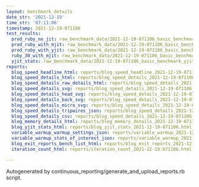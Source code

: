 ```yaml
---
layout: benchmark_details
date_str: '2021-12-19'
time_str: '07:11:06'
timestamp: 2021-12-19-071106
test_results:
  prod_ruby_no_jit: raw_benchmark_data/2021-12-19-071106_basic_benchmark_prod_ruby_no_jit.json
  prod_ruby_with_mjit: raw_benchmark_data/2021-12-19-071106_basic_benchmark_prod_ruby_with_mjit.json
  prod_ruby_with_yjit: raw_benchmark_data/2021-12-19-071106_basic_benchmark_prod_ruby_with_yjit.json
  ruby_30_with_mjit: raw_benchmark_data/2021-12-19-071106_basic_benchmark_ruby_30_with_mjit.json
  yjit_stats: raw_benchmark_data/2021-12-19-071106_basic_benchmark_yjit_stats.json
reports:
  blog_speed_headline_html: reports/blog_speed_headline_2021-12-19-071106.html
  blog_speed_details_html: reports/blog_speed_details_2021-12-19-071106.html
  blog_speed_details_raw_details_html: reports/blog_speed_details_2021-12-19-071106.raw_details.html
  blog_speed_details_svg: reports/blog_speed_details_2021-12-19-071106.svg
  blog_speed_details_head_svg: reports/blog_speed_details_2021-12-19-071106.head.svg
  blog_speed_details_back_svg: reports/blog_speed_details_2021-12-19-071106.back.svg
  blog_speed_details_micro_svg: reports/blog_speed_details_2021-12-19-071106.micro.svg
  blog_speed_details_tripwires_json: reports/blog_speed_details_2021-12-19-071106.tripwires.json
  blog_speed_details_csv: reports/blog_speed_details_2021-12-19-071106.csv
  blog_memory_details_html: reports/blog_memory_details_2021-12-19-071106.html
  blog_yjit_stats_html: reports/blog_yjit_stats_2021-12-19-071106.html
  variable_warmup_warmup_settings_json: reports/variable_warmup_2021-12-19-071106.warmup_settings.json
  variable_warmup_stats_of_interest_json: reports/variable_warmup_2021-12-19-071106.stats_of_interest.json
  blog_exit_reports_bench_list_html: reports/blog_exit_reports_2021-12-19-071106.bench_list.html
  iteration_count_html: reports/iteration_count_2021-12-19-071106.html

---
```

Autogenerated by continuous_reporting/generate_and_upload_reports.rb script.
